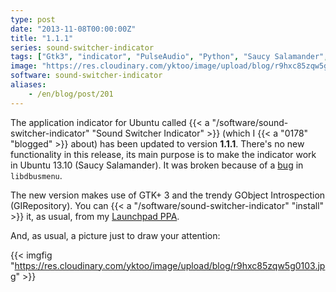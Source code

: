 ```yaml
---
type: post
date: "2013-11-08T00:00:00Z"
title: "1.1.1"
series: sound-switcher-indicator
tags: ["Gtk3", "indicator", "PulseAudio", "Python", "Saucy Salamander", "sound", "Sound Switcher Indicator", "Ubuntu", "Ubuntu 13.10", "Unity"]
image: "https://res.cloudinary.com/yktoo/image/upload/blog/r9hxc85zqw5g0103.jpg"
software: sound-switcher-indicator
aliases:
    - /en/blog/post/201
---
```


The application indicator for Ubuntu called {{< a "/software/sound-switcher-indicator" "Sound Switcher Indicator" >}} (which I {{< a "0178" "blogged" >}} about) has been updated to version **1.1.1**. There's no new functionality in this release, its main purpose is to make the indicator work in Ubuntu 13.10 (Saucy Salamander). It was broken because of a [bug](https://bugs.launchpad.net/glipper/+bug/1203888) in `libdbusmenu`.

<!--more-->

The new version makes use of GTK+ 3 and the trendy GObject Introspection (GIRepository). You can {{< a "/software/sound-switcher-indicator" "install" >}} it, as usual, from my [Launchpad PPA](https://launchpad.net/~yktooo/+archive/ppa/).

And, as usual, a picture just to draw your attention:

{{< imgfig "https://res.cloudinary.com/yktoo/image/upload/blog/r9hxc85zqw5g0103.jpg" >}}
